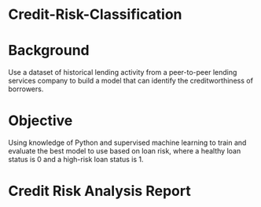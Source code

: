 # Credit-Risk-Classification

# Background

Use a dataset of historical lending activity from a peer-to-peer lending services company to build a model that can identify the creditworthiness of borrowers.


# Objective

Using knowledge of Python and supervised machine learning to train and evaluate the best model to use based on loan risk, where a healthy loan status is 0 and a high-risk loan status is 1.


# Credit Risk Analysis Report

